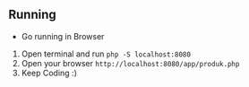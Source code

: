 ## Running

* Go running in Browser

1. Open terminal and run ``php -S localhost:8080``
2. Open your browser ``http://localhost:8080/app/produk.php``
3. Keep Coding :)

